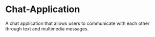 # Chat-Application
A chat application that allows users to communicate with each other through text and multimedia messages.
